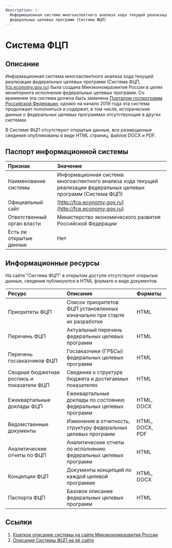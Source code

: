 ```yaml
---
description: >-
  Информационная система многоаспектного анализа хода текущей реализации
  федеральных целевых программ (Система ФЦП)
---
```


# Система ФЦП

## Описание

Информационная система многоаспектного анализа хода текущей реализации федеральных целевых программ \(Система ФЦП, [fcp.economy.gov.ru](http://fcp.economy.gov.ru)\) была создана Минэкономразвития России в целях мониторинга исполнения федеральных целевых программ. Со временем эта система должна быть заменена [Порталом госпрограмм Российской Федерации](programs.md), однако на начало 2019 года эта система продолжает пополняться и содержит, в том числе, исторические данные о федеральных целевых программах отсутствующие в других системах.

В Системе ФЦП отсутствуют открытые данные, все размещенные сведения опубликованы в виде HTML страниц, файлов DOCX и PDF. 

## Паспорт информационной системы

| Признак | Значение |
| :--- | :--- |
| Наименование системы | Информационная система многоаспектного анализа хода текущей реализации федеральных целевых программ \(Система ФЦП\) |
| Официальный сайт | [http://fcp.economy.gov.ru](http://fcp.economy.gov.ru) |
| Ответственный орган власти | Министерство экономического развития Российской Федерации |
| Есть ли открытые данные | Нет |

## Информационные ресурсы

На сайте "Система ФЦП" в открытом доступе отсутствуют открытые данные, сведения публикуются в HTML формате и виде документов. 

| Ресурс | Описание | Форматы |
| :--- | :--- | :--- |
| Приоритеты ФЦП | Список приоритетов ФЦП установленных изначально при старте их разработке | HTML |
| Перечень ФЦП | Актуальный перечень федеральных целевых программ | HTML |
| Перечень госзаказчиков ФЦП | Госзаказчики \(ГРБСы\) федеральных целевых программ | HTML |
| Сводная бюджетная роспись и показатели ФЦП | Сведения о структуре бюджета и достигаемых показателях | HTML |
| Ежеквартальные доклады ФЦП | Ежеквартальные доклады по состоянию федеральных целевых программ | HTML, DOCX |
| Ведомственные документы | Изменения в отчетность, структуру федеральных целевых программ | HTML, DOCX, PDF |
| Аналитические отчеты по ФЦП | Аналитические отчеты по исполнению федеральных целевых программ | HTML |
| Концепции ФЦП | Документы концепций по каждой целевой программе | HTML, DOCX |
| Паспорта ФЦП | Базовое описание федеральных целевых программ | HTML |

## Ссылки

1. [Краткое описание системы на сайте Минэкономразвития России](http://economy.gov.ru/minec/about/systems/infosystems)
2. [Описание Системы ФЦП на её сайте](http://fcp.economy.gov.ru/cgi-bin/cis/fcp.cgi/Fcp/ViewHtml/View/2019/contacts.htm?page_title=%CE%20%CF%D0%CE%C5%CA%D2%C5)

